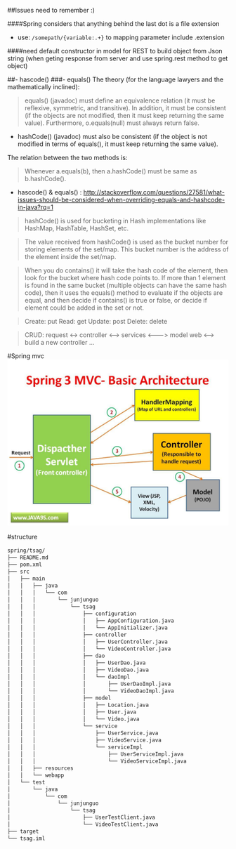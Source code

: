 


##Issues need to remember :)


####Spring considers that anything behind the last dot is a file extension 
- use: `/somepath/{variable:.+}`
to mapping parameter include .extension

####need default constructor in model for REST to build object from Json string (when geting response from server and use spring.rest method to get object)

##- hascode()
###- equals()
The theory (for the language lawyers and the mathematically inclined):

> equals() (javadoc) must define an equivalence relation (it must be reflexive, symmetric, and transitive). In addition, it must be consistent (if the objects are not modified, then it must keep returning the same value). Furthermore, o.equals(null) must always return false.

- hashCode() (javadoc) must also be consistent (if the object is not modified in terms of equals(), it must keep returning the same value).

The relation between the two methods is:

> Whenever a.equals(b), then a.hashCode() must be same as b.hashCode().

- hascode() & equals() : http://stackoverflow.com/questions/27581/what-issues-should-be-considered-when-overriding-equals-and-hashcode-in-java?rq=1

> hashCode() is used for bucketing in Hash implementations like HashMap, HashTable, HashSet, etc.

> The value received from hashCode() is used as the bucket number for storing elements of the set/map. This bucket number is the address of the element inside the set/map.

> When you do contains() it will take the hash code of the element, then look for the bucket where hash code points to. If more than 1 element is found in the same bucket (multiple objects can have the same hash code), then it uses the equals() method to evaluate if the objects are equal, and then decide if contains() is true or false, or decide if element could be added in the set or not.

> Create: 	put
> Read:		get
> Update:	post
> Delete:	delete

> CRUD: request  <-> controller <--> services <---> model 
> web  <--> build a new controller ...

#Spring mvc 
![](img/Spring-3-MVC-Basic-Flow.jpg)

#structure
```
spring/tsag/
├── README.md
├── pom.xml
├── src
│   ├── main
│   │   ├── java
│   │   │   └── com
│   │   │       └── junjunguo
│   │   │           └── tsag
│   │   │               ├── configuration
│   │   │               │   ├── AppConfiguration.java
│   │   │               │   └── AppInitializer.java
│   │   │               ├── controller
│   │   │               │   ├── UserController.java
│   │   │               │   └── VideoController.java
│   │   │               ├── dao
│   │   │               │   ├── UserDao.java
│   │   │               │   ├── VideoDao.java
│   │   │               │   └── daoImpl
│   │   │               │       ├── UserDaoImpl.java
│   │   │               │       └── VideoDaoImpl.java
│   │   │               ├── model
│   │   │               │   ├── Location.java
│   │   │               │   ├── User.java
│   │   │               │   └── Video.java
│   │   │               └── service
│   │   │                   ├── UserService.java
│   │   │                   ├── VideoService.java
│   │   │                   └── serviceImpl
│   │   │                       ├── UserServiceImpl.java
│   │   │                       └── VideoServiceImpl.java
│   │   ├── resources
│   │   └── webapp
│   └── test
│       └── java
│           └── com
│               └── junjunguo
│                   └── tsag
│                       ├── UserTestClient.java
│                       └── VideoTestClient.java
├── target
└── tsag.iml
```
